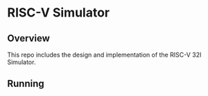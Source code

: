 # RISC-V Simulator

## Overview
This repo includes the design and implementation of the RISC-V 32I Simulator.

## Running

